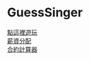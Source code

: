 # GuessSinger
[點這裡遊玩](https://eddie000000.github.io/GuessSinger/singerguessfinalall.html)\
[薪資分配](https://eddie000000.github.io/GuessSinger/sal.html)\
[合約計算器](https://eddie000000.github.io/GuessSinger/callev.html)
